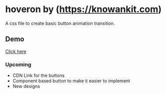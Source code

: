 # hoveron by (https://knowankit.com)
A css file to create basic button animation transition.

## Demo

[Click here](https://hover-on.netlify.com/)

### Upcoming

* CDN Link for the buttons
* Component based button to make it easier to implement
* New designs
